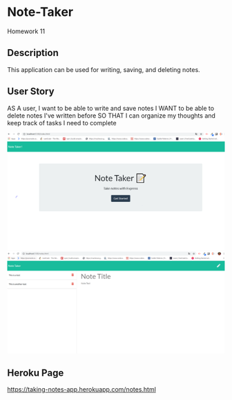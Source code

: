 # Note-Taker 
 Homework 11

## Description
This application can be used for writing, saving, and deleting notes. 

## User Story
AS A user, I want to be able to write and save notes
I WANT to be able to delete notes I've written before
SO THAT I can organize my thoughts and keep track of tasks I need to complete

![index.html-page](public/assets/images/first-page.PNG)
![notes.html-page](public/assets/images/second-page.PNG)

## Heroku Page
https://taking-notes-app.herokuapp.com/notes.html
